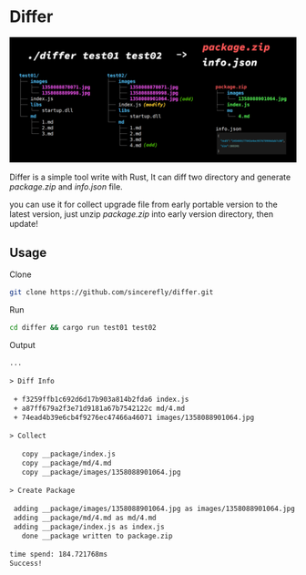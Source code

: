 # Differ

![differ](./differ.jpg)

Differ is a simple tool write with Rust, It can diff two directory and generate *package.zip* and *info.json* file.

you can use it for collect upgrade file from early portable version to the latest version, just unzip *package.zip* into early version directory, then update!



## Usage

Clone

```bash
git clone https://github.com/sincerefly/differ.git
```

Run

```bash
cd differ && cargo run test01 test02
```

Output

```
...

> Diff Info

 + f3259ffb1c692d6d17b903a814b2fda6 index.js
 + a87ff679a2f3e71d9181a67b7542122c md/4.md
 + 74ead4b39e6cb4f9276ec47466a46071 images/1358088901064.jpg

> Collect

   copy __package/index.js
   copy __package/md/4.md
   copy __package/images/1358088901064.jpg

> Create Package

 adding __package/images/1358088901064.jpg as images/1358088901064.jpg
 adding __package/md/4.md as md/4.md
 adding __package/index.js as index.js
   done __package written to package.zip

time spend: 184.721768ms
Success!
```



